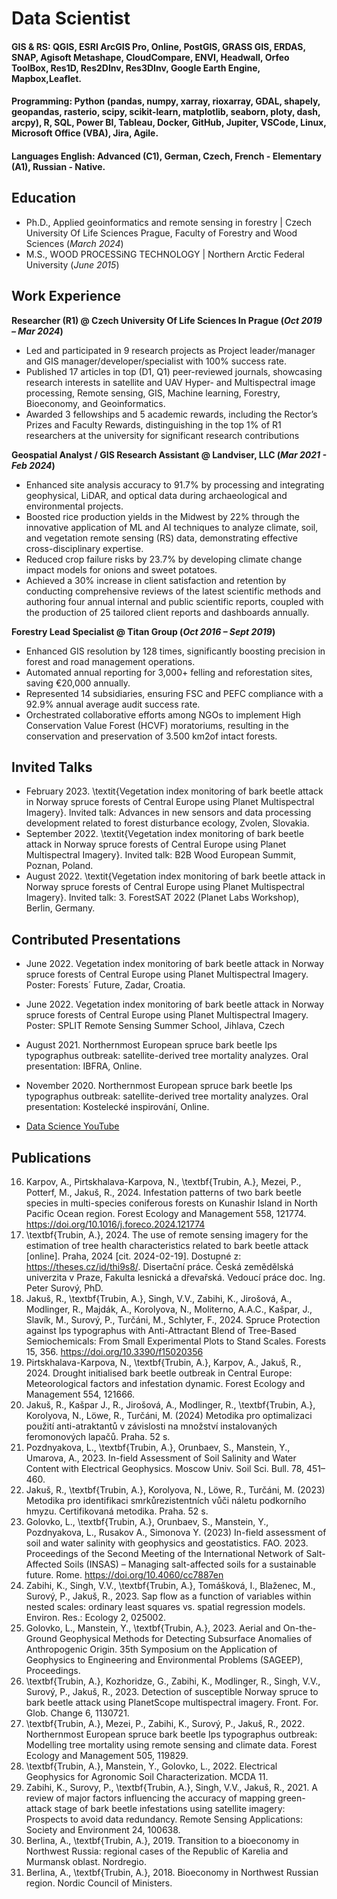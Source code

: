 # Data Scientist

#### GIS & RS: QGIS, ESRI ArcGIS Pro, Online, PostGIS, GRASS GIS, ERDAS, SNAP, Agisoft Metashape, CloudCompare, ENVI, Headwall, Orfeo ToolBox, Res1D, Res2DInv, Res3DInv, Google Earth Engine, Mapbox,Leaflet.
#### Programming: Python (pandas, numpy, xarray, rioxarray, GDAL, shapely, geopandas, rasterio, scipy, scikit-learn, matplotlib, seaborn, ploty, dash, arcpy), R, SQL, Power BI, Tableau, Docker, GitHub, Jupiter, VSCode, Linux, Microsoft Office (VBA), Jira, Agile.
#### Languages English: Advanced (C1), German, Czech, French - Elementary (A1), Russian - Native.

## Education
- Ph.D., Applied geoinformatics and remote sensing in forestry	| Czech University Of Life Sciences Prague, Faculty of Forestry and Wood Sciences  (_March 2024_)	 			        		
- M.S., WOOD PROCESSiNG TECHNOLOGY | Northern Arctic Federal University (_June 2015_)

## Work Experience
**Researcher (R1) @ Czech University Of Life Sciences In Prague  (_Oct 2019 – Mar 2024_)**
- Led and participated in 9 research projects as Project leader/manager and GIS manager/developer/specialist with 100% success rate.
- Published 17 articles in top (D1, Q1) peer-reviewed journals, showcasing research interests in satellite and UAV Hyper- and Multispectral image processing, Remote sensing, GIS, Machine learning, Forestry, Bioeconomy, and Geoinformatics.
- Awarded 3 fellowships and 5 academic rewards, including the Rector’s Prizes and Faculty Rewards, distinguishing in the top 1% of R1 researchers at the university for significant research contributions

**Geospatial Analyst / GIS Research Assistant @ Landviser, LLC (_Mar 2021 - Feb 2024_)**
- Enhanced site analysis accuracy to 91.7% by processing and integrating geophysical, LiDAR, and optical data during archaeological and environmental projects.
- Boosted rice production yields in the Midwest by 22% through the innovative application of ML and AI techniques to analyze climate, soil, and vegetation remote sensing (RS) data, demonstrating effective cross-disciplinary expertise.
- Reduced crop failure risks by 23.7% by developing climate change impact models for onions and sweet potatoes.
- Achieved a 30% increase in client satisfaction and retention by conducting comprehensive reviews of the latest scientific methods and authoring four annual internal and public scientific reports, coupled with the production of 25 tailored client reports and dashboards annually.

**Forestry Lead Specialist  @ Titan Group (_Oct 2016 – Sept 2019_)**
- Enhanced GIS resolution by 128 times, significantly boosting precision in forest and road management operations.
-  Automated annual reporting for 3,000+ felling and reforestation sites, saving €20,000 annually.
- Represented 14 subsidiaries, ensuring FSC and PEFC compliance with a 92.9% annual average audit success rate.
- Orchestrated collaborative efforts among NGOs to implement High Conservation Value Forest (HCVF) moratoriums, resulting in the conservation and preservation of 3.500 km2of intact forests.

## Invited Talks
- February 2023. \textit{Vegetation index monitoring of bark beetle attack in Norway spruce forests of Central Europe using Planet Multispectral Imagery}. Invited talk: Advances in new sensors and data processing development related to forest disturbance ecology, Zvolen, Slovakia.
- September 2022. \textit{Vegetation index monitoring of bark beetle attack in Norway spruce forests of Central Europe using Planet Multispectral Imagery}. Invited talk: B2B Wood European Summit, Poznan, Poland.
- August 2022. \textit{Vegetation index monitoring of bark beetle attack in Norway spruce forests of Central Europe using Planet Multispectral Imagery}. Invited talk: 3.	ForestSAT 2022 (Planet Labs Workshop), Berlin, Germany.

## Contributed Presentations
- June 2022. Vegetation index monitoring of bark beetle attack in Norway spruce forests of Central Europe using Planet Multispectral Imagery. Poster: Forests´ Future, Zadar, Croatia.
- June 2022. Vegetation index monitoring of bark beetle attack in Norway spruce forests of Central Europe using Planet Multispectral Imagery. Poster: SPLIT Remote Sensing Summer School, Jihlava, Czech
- August 2021. Northernmost European spruce bark beetle Ips typographus outbreak: satellite-derived tree mortality analyzes. Oral presentation: IBFRA, Online.
- November 2020. Northernmost European spruce bark beetle Ips typographus outbreak: satellite-derived tree mortality analyzes. Oral presentation: Kostelecké inspirování, Online.

- [Data Science YouTube](https://www.youtube.com/channel/UCa9gErQ9AE5jT2DZLjXBIdA)

## Publications
16. Karpov, A., Pirtskhalava-Karpova, N., \textbf{Trubin, A.}, Mezei, P., Potterf, M., Jakuš, R., 2024. Infestation patterns of two bark beetle species in multi-species coniferous forests on Kunashir Island in North Pacific Ocean region. Forest Ecology and Management 558, 121774. https://doi.org/10.1016/j.foreco.2024.121774
15. \textbf{Trubin, A.}, 2024. The use of remote sensing imagery for the estimation of tree health characteristics related to bark beetle attack [online]. Praha, 2024 [cit. 2024-02-19]. Dostupné z: https://theses.cz/id/thi9s8/. Disertační práce. Česká zemědělská univerzita v Praze, Fakulta lesnická a dřevařská. Vedoucí práce doc. Ing. Peter Surový, PhD.
14. Jakuš, R., \textbf{Trubin, A.}, Singh, V.V., Zabihi, K., Jirošová, A., Modlinger, R., Majdák, A., Korolyova, N., Moliterno, A.A.C., Kašpar, J., Slavík, M., Surový, P., Turčáni, M., Schlyter, F., 2024. Spruce Protection against Ips typographus with Anti-Attractant Blend of Tree-Based Semiochemicals: From Small Experimental Plots to Stand Scales. Forests 15, 356. https://doi.org/10.3390/f15020356
13.	Pirtskhalava-Karpova, N., \textbf{Trubin, A.}, Karpov, A., Jakuš, R., 2024. Drought initialised bark beetle outbreak in Central Europe: Meteorological factors and infestation dynamic. Forest Ecology and Management 554, 121666.
12. Jakuš, R., Kašpar J., R., Jirošová, A., Modlinger, R., \textbf{Trubin, A.}, Korolyova, N., Löwe, R., Turčáni, M. (2024) Metodika pro optimalizaci použití anti-atraktantů v závislosti na množství instalovaných feromonových lapačů. Praha. 52 s.
11.	Pozdnyakova, L., \textbf{Trubin, A.}, Orunbaev, S., Manstein, Y., Umarova, A., 2023. In-field Assessment of Soil Salinity and Water Content with Electrical Geophysics. Moscow Univ. Soil Sci. Bull. 78, 451–460.
10.	Jakuš, R., \textbf{Trubin, A.}, Korolyova, N., Löwe, R., Turčáni, M. (2023) Metodika pro identifikaci smrkůrezistentních vůči náletu podkorního hmyzu. Certifikovaná metodika. Praha. 52 s.
9.	Golovko, L., \textbf{Trubin, A.}, Orunbaev, S., Manstein, Y., Pozdnyakova, L.,  Rusakov A., Simonova Y. (2023) In-field assessment of soil and water salinity with geophysics and geostatistics. FAO. 2023. Proceedings of the Second Meeting of the International Network of Salt-Affected Soils (INSAS) – Managing salt-affected soils for a sustainable future. Rome. https://doi.org/10.4060/cc7887en
8.	Zabihi, K., Singh, V.V., \textbf{Trubin, A.}, Tomášková, I., Blaženec, M., Surový, P., Jakuš, R., 2023. Sap flow as a function of variables within nested scales: ordinary least squares vs. spatial regression models. Environ. Res.: Ecology 2, 025002.
7.	Golovko, L., Manstein, Y., \textbf{Trubin, A.}, 2023. Aerial and On-the-Ground Geophysical Methods for Detecting Subsurface Anomalies of Anthropogenic Origin. 35th Symposium on the Application of Geophysics to Engineering and Environmental Problems (SAGEEP), Proceedings.
6.	\textbf{Trubin, A.}, Kozhoridze, G., Zabihi, K., Modlinger, R., Singh, V.V., Surový, P., Jakuš, R., 2023. Detection of susceptible Norway spruce to bark beetle attack using PlanetScope multispectral imagery. Front. For. Glob. Change 6, 1130721.
5.	\textbf{Trubin, A.}, Mezei, P., Zabihi, K., Surový, P., Jakuš, R., 2022. Northernmost European spruce bark beetle Ips typographus outbreak: Modelling tree mortality using remote sensing and climate data. Forest Ecology and Management 505, 119829.
4.	\textbf{Trubin, A.}, Manstein, Y., Golovko, L., 2022. Electrical Geophysics for Agronomic Soil Characterization. MCDA 11.
3.	Zabihi, K., Surovy, P., \textbf{Trubin, A.}, Singh, V.V., Jakuš, R., 2021. A review of major factors influencing the accuracy of mapping green-attack stage of bark beetle infestations using satellite imagery: Prospects to avoid data redundancy. Remote Sensing Applications: Society and Environment 24, 100638.
2.	Berlina, A., \textbf{Trubin, A.}, 2019. Transition to a bioeconomy in Northwest Russia: regional cases of the Republic of Karelia and Murmansk oblast. Nordregio.
1.	Berlina, A., \textbf{Trubin, A.}, 2018. Bioeconomy in Northwest Russian region. Nordic Council of Ministers.
